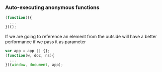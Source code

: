 
### Auto-executing anonymous functions
```javascript
(function(){
  ...
})();
```
If we are going to reference an element from the outside will have a better performance if we pass it as parameter
```javascript
var app = app || {};
(function(w, doc, ns){
  ...
})(window, document, app);
```
